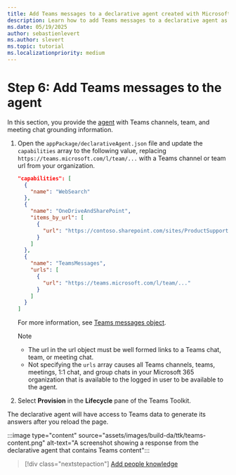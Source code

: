 ```yaml
---
title: Add Teams messages to a declarative agent created with Microsoft 365 Agents Toolkit
description: Learn how to add Teams messages to a declarative agent as a step in building your first agent with Microsoft 365 Agents Toolkit.
ms.date: 05/19/2025
author: sebastienlevert
ms.author: slevert
ms.topic: tutorial
ms.localizationpriority: medium
---
```


# Step 6: Add Teams messages to the agent

In this section, you provide the [agent](build-declarative-agents-create-agent.md) with Teams channels, team, and meeting chat grounding information.

1. Open the `appPackage/declarativeAgent.json` file and update the `capabilities` array to the following value, replacing `https://teams.microsoft.com/l/team/...` with a Teams channel or team url from your organization.

    ```json
    "capabilities": [
      {
        "name": "WebSearch"
      },
      {
        "name": "OneDriveAndSharePoint",
        "items_by_url": [
          {
            "url": "https://contoso.sharepoint.com/sites/ProductSupport"
          }
        ]
      },
      {
        "name": "TeamsMessages",
        "urls": [
          {
            "url": "https://teams.microsoft.com/l/team/..."
          }
        ]
      }
    ]
    ```

    For more information, see [Teams messages object](declarative-agent-manifest-1.4.md#teams-messages-object).

    > [!NOTE]
    > - The url in the url object must be well formed links to a Teams chat, team, or meeting chat.
    > - Not specifying the `urls` array causes all Teams channels, teams, meetings, 1:1 chat, and group chats in your Microsoft 365 organization that is available to the logged in user to be available to the agent.

1. Select **Provision** in the **Lifecycle** pane of the Teams Toolkit.

The declarative agent will have access to Teams data to generate its answers after you reload the page.

:::image type="content" source="assets/images/build-da/ttk/teams-content.png" alt-text="A screenshot showing a response from the declarative agent that contains Teams content":::

> [!div class="nextstepaction"]
> [Add people knowledge](build-declarative-agents-people.md)

